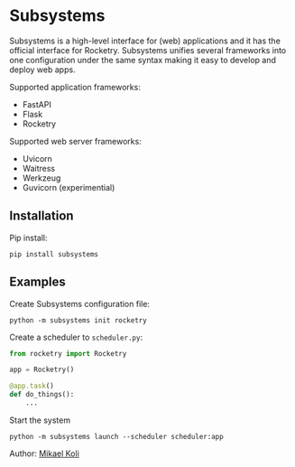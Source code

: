 # Subsystems

Subsystems is a high-level interface for (web) applications
and it has the official interface for Rocketry.
Subsystems unifies several frameworks into one configuration 
under the same syntax making it easy to develop and deploy
web apps.

Supported application frameworks:

- FastAPI
- Flask
- Rocketry

Supported web server frameworks:

- Uvicorn
- Waitress
- Werkzeug
- Guvicorn (experimential)

## Installation

Pip install:

```console
pip install subsystems
```

## Examples

Create Subsystems configuration file:

```console
python -m subsystems init rocketry
```

Create a scheduler to ``scheduler.py``:

```python
from rocketry import Rocketry

app = Rocketry()

@app.task()
def do_things():
    ...
```

Start the system

```console
python -m subsystems launch --scheduler scheduler:app
```


Author: [Mikael Koli](https://github.com/Miksus)